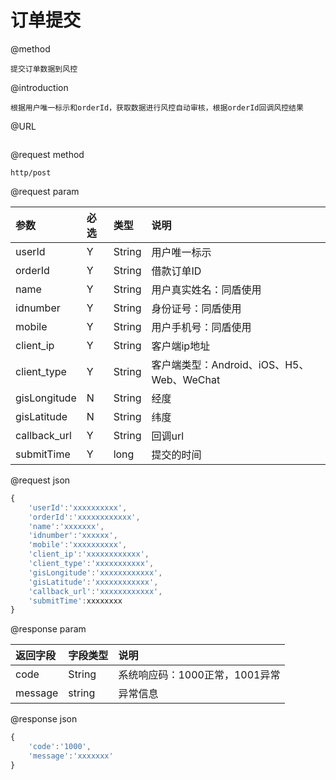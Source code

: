 # 订单提交

@method

```
提交订单数据到风控
```

@introduction

```
根据用户唯一标示和orderId，获取数据进行风控自动审核，根据orderId回调风控结果
```

@URL

```

```

@request method

```
http/post
```

@request param

| 参数 | 必选 | 类型 | 说明 |
| :--- | :--- | :--- | :--- |
| userId | Y | String | 用户唯一标示 |
| orderId | Y | String | 借款订单ID |
| name | Y | String | 用户真实姓名：同盾使用 |
| idnumber | Y | String | 身份证号：同盾使用 |
| mobile | Y | String | 用户手机号：同盾使用 |
| client\_ip | Y | String | 客户端ip地址 |
| client\_type | Y | String | 客户端类型：Android、iOS、H5、Web、WeChat |
| gisLongitude | N | String | 经度 |
| gisLatitude | N | String | 纬度 |
| callback\_url | Y | String | 回调url |
| submitTime | Y | long | 提交的时间 |

@request json

```js
{
    'userId':'xxxxxxxxxx',
    'orderId':'xxxxxxxxxxxx',
    'name':'xxxxxxx',
    'idnumber':'xxxxxx',
    'mobile':'xxxxxxxxxx',
    'client_ip':'xxxxxxxxxxxx',
    'client_type':'xxxxxxxxxxx',
    'gisLongitude':'xxxxxxxxxxxx',  
    'gisLatitude':'xxxxxxxxxxxx', 
    'callback_url':'xxxxxxxxxxxx',
    'submitTime':xxxxxxxx
}
```

@response param

| 返回字段 | 字段类型 | 说明 |
| :--- | :--- | :--- |
| code | String | 系统响应码：1000正常，1001异常 |
| message | string | 异常信息 |

@response json

```js
{
    'code':'1000',
    'message':'xxxxxxx'
}
```



